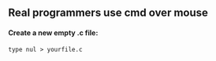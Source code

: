 <h2>Real programmers use cmd over mouse</h2>

<h4>Create a new empty .c file:</h4>
<code>type nul > yourfile.c</code>
